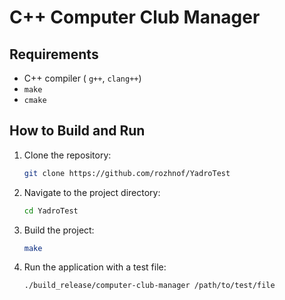 # C++ Computer Club Manager

## Requirements

- C++ compiler ( `g++`, `clang++`)
- `make`
- `cmake`

## How to Build and Run

1. Clone the repository:
   ```sh
   git clone https://github.com/rozhnof/YadroTest
   ```

2. Navigate to the project directory:
   ```sh
   cd YadroTest
   ```

3. Build the project:
   ```sh
   make
   ```

4. Run the application with a test file:
   ```sh
   ./build_release/computer-club-manager /path/to/test/file
   ```
